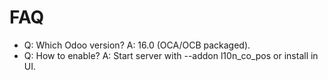 # FAQ

- Q: Which Odoo version? A: 16.0 (OCA/OCB packaged).
- Q: How to enable? A: Start server with --addon l10n_co_pos or install in UI.
